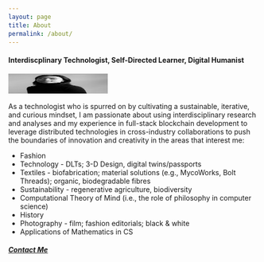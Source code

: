 ```yaml
---
layout: page
title: About
permalink: /about/
---
```


<h4>Interdiscplinary Technologist, Self-Directed Learner, Digital Humanist</h4>
<img src="/assets/images/9.jpg" alt="headshot" width="200" height="40"/>
<p>As a technologist who is spurred on by cultivating a sustainable, iterative, and curious mindset, I am passionate about using interdisciplinary research and analyses and my experience in full-stack blockchain development to leverage distributed technologies in cross-industry collaborations to push the boundaries of innovation and creativity in the areas that interest me:</p>

<ul>
    <li>Fashion</li>
    <li>Technology - DLTs; 3-D Design, digital twins/passports</li>
    <li>Textiles - biofabrication; material solutions (e.g., MycoWorks, Bolt Threads); organic, biodegradable fibres</li>
    <li>Sustainability - regenerative agriculture, biodiversity</li>
    <li>Computational Theory of Mind (i.e., the role of philosophy in computer science)</li>
    <li>History</li>
    <li>Photography - film; fashion editorials; black & white</li>
    <li>Applications of Mathematics in CS</li>
</ul>

<p></p>
<p></p>

<h5>
<a href="mailto: ipjessica9@gmail.com">Contact Me</a>
</h5>
